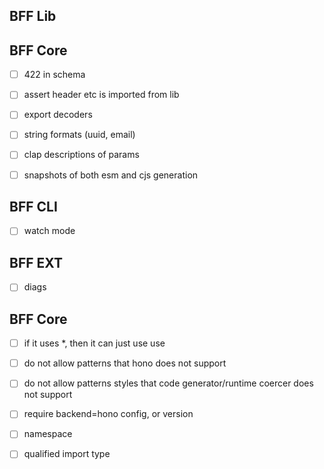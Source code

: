 ## BFF Lib

## BFF Core

- [ ] 422 in schema

- [ ] assert header etc is imported from lib

- [ ] export decoders
- [ ] string formats (uuid, email)

- [ ] clap descriptions of params
- [ ] snapshots of both esm and cjs generation

## BFF CLI

- [ ] watch mode

## BFF EXT

- [ ] diags

## BFF Core

- [ ] if it uses \*, then it can just use use
- [ ] do not allow patterns that hono does not support
- [ ] do not allow patterns styles that code generator/runtime coercer does not support
- [ ] require backend=hono config, or version

- [ ] namespace
- [ ] qualified import type
